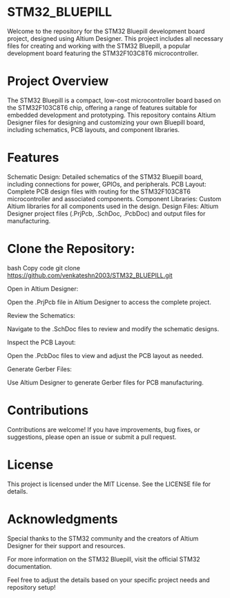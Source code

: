 # STM32_BLUEPILL
Welcome to the repository for the STM32 Bluepill development board project, designed using Altium Designer. This project includes all necessary files for creating and working with the STM32 Bluepill, a popular development board featuring the STM32F103C8T6 microcontroller.

# Project Overview
The STM32 Bluepill is a compact, low-cost microcontroller board based on the STM32F103C8T6 chip, offering a range of features suitable for embedded development and prototyping. This repository contains Altium Designer files for designing and customizing your own Bluepill board, including schematics, PCB layouts, and component libraries.

# Features
Schematic Design: Detailed schematics of the STM32 Bluepill board, including connections for power, GPIOs, and peripherals.
PCB Layout: Complete PCB design files with routing for the STM32F103C8T6 microcontroller and associated components.
Component Libraries: Custom Altium libraries for all components used in the design.
Design Files: Altium Designer project files (.PrjPcb, .SchDoc, .PcbDoc) and output files for manufacturing.

# Clone the Repository:

bash
Copy code
git clone https://github.com/venkateshn2003/STM32_BLUEPILL.git

Open in Altium Designer:

Open the .PrjPcb file in Altium Designer to access the complete project.

Review the Schematics:

Navigate to the .SchDoc files to review and modify the schematic designs.

Inspect the PCB Layout:

Open the .PcbDoc files to view and adjust the PCB layout as needed.

Generate Gerber Files:

Use Altium Designer to generate Gerber files for PCB manufacturing.

# Contributions
Contributions are welcome! If you have improvements, bug fixes, or suggestions, please open an issue or submit a pull request.

# License
This project is licensed under the MIT License. See the LICENSE file for details.

# Acknowledgments
Special thanks to the STM32 community and the creators of Altium Designer for their support and resources.

For more information on the STM32 Bluepill, visit the official STM32 documentation.

Feel free to adjust the details based on your specific project needs and repository setup!
